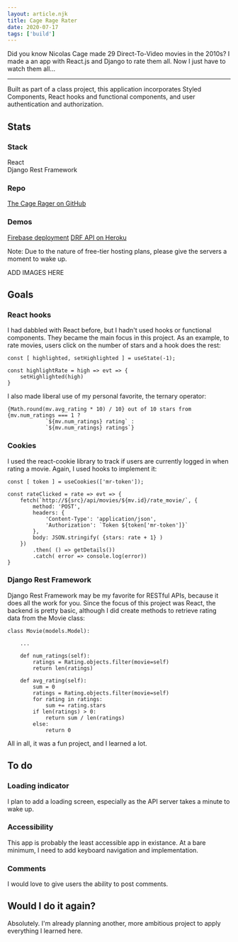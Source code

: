 ```yaml
---
layout: article.njk
title: Cage Rage Rater
date: 2020-07-17
tags: ['build']
---
```


Did you know Nicolas Cage made 29 Direct-To-Video movies in the 2010s? I made a an app with React.js and Django to rate them all. Now I just have to watch them all...

<!-- excerpt -->

---

Built as part of a class project, this application incorporates Styled Components, React hooks and functional components, and user authentication and authorization.

## Stats

### Stack

React<br>
Django Rest Framework

### Repo

[The Cage Rager on GitHub](https://github.com/ekelseya/movieRater)

### Demos

[Firebase deployment](https://cage-rage-rater-13e45.web.app/)
[DRF API on Heroku](https://cage-rater-api.herokuapp.com/api/)

Note: Due to the nature of free-tier hosting plans, please give the servers a moment to wake up.

ADD IMAGES HERE

## Goals

### React hooks

I had dabbled with React before, but I hadn't used hooks or functional components. They became the main focus in this project. As an example, to rate movies, users click on the number of stars and a hook does the rest:

    const [ highlighted, setHighlighted ] = useState(-1);

    const highlightRate = high => evt => {
        setHighlighted(high)
    }

I also made liberal use of my personal favorite, the ternary operator:

    {Math.round(mv.avg_rating * 10) / 10} out of 10 stars from {mv.num_ratings === 1 ?
                `${mv.num_ratings} rating` :
                `${mv.num_ratings} ratings`}

### Cookies

I used the react-cookie library to track if users are currently logged in when rating a movie. Again, I used hooks to implement it:

    const [ token ] = useCookies(['mr-token']);

    const rateClicked = rate => evt => {
        fetch(`http://${src}/api/movies/${mv.id}/rate_movie/`, {
            method: 'POST',
            headers: {
                'Content-Type': 'application/json',
                'Authorization': `Token ${token['mr-token']}`
            },
            body: JSON.stringify( {stars: rate + 1} )
        })
            .then( () => getDetails())
            .catch( error => console.log(error))
    }

### Django Rest Framework

Django Rest Framework may be my favorite for RESTful APIs, because it does all the work for you. Since the focus of this project was React, the backend is pretty basic, although I did create methods to retrieve rating data from the Movie class:

    class Movie(models.Model):
        
        ...

        def num_ratings(self):
            ratings = Rating.objects.filter(movie=self)
            return len(ratings)

        def avg_rating(self):
            sum = 0
            ratings = Rating.objects.filter(movie=self)
            for rating in ratings:
                sum += rating.stars
            if len(ratings) > 0:
                return sum / len(ratings)
            else:
                return 0

All in all, it was a fun project, and I learned a lot.

## To do

### Loading indicator

I plan to add a loading screen, especially as the API server takes a minute to wake up.

### Accessibility

This app is probably the least accessible app in existance. At a bare minimum, I need to add keyboard navigation and implementation.

### Comments

I would love to give users the ability to post comments.

## Would I do it again?

Absolutely. I'm already planning another, more ambitious project to apply everything I learned here.